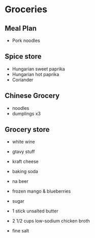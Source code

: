 # Groceries

## Meal Plan

- Pork noodles

## Spice store

- Hungarian sweet paprika
- Hungarian hot paprika
- Coriander

## Chinese Grocery

- noodles
- dumplings x3

## Grocery store

- white wine

- gtavy stuff
- kraft cheese
- baking soda
- na beer
- frozen mango & blueberries
- sugar
- 1 stick unsalted butter
- 2 1/2 cups low-sodium chicken broth
- fine salt